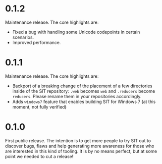 # 0.1.2

Maintenance release. The core highlights are:

* Fixed a bug with handling some Unicode codepoints in certain
  scenarios.
* Improved performance.

# 0.1.1

Maintenance release. The core highlights are:

* Backport of a breaking change of the placement of a few directories inside
  of the SIT repository: `.web` becomes `web` and `.reducers` become `reducers`.
  Please rename them in your repositories accordingly.
* Adds `windows7` feature that enables building SIT for Windows 7
  (at this moment, not fully verified)

# 0.1.0

First public release. The intention is to get more people to try SIT out
to discover bugs, flaws and help generating more awareness for those who
are interested in this kind of tooling. It is by no means perfect, but
at some point we needed to cut a release!
